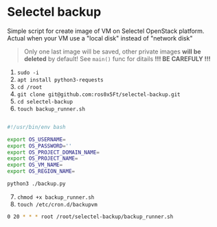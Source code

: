# Selectel backup

Simple script for create image of VM on Selectel OpenStack platform.
Actual when your VM use a "local disk" instead of "network disk"

> Only one last image will be saved, other private images __will be deleted__ by default! 
> See `main()` func for ditails
> __!!! BE CAREFULY !!!__

1. `sudo -i`
2. `apt install python3-requests`
3. `cd /root`
4. `git clone git@github.com:ros0x5Ft/selectel-backup.git`
5. `cd selectel-backup`
6. `touch backup_runner.sh`

```bash

#!/usr/bin/env bash

export OS_USERNAME=
export OS_PASSWORD=''
export OS_PROJECT_DOMAIN_NAME=
export OS_PROJECT_NAME=
export OS_VM_NAME=
export OS_REGION_NAME=

python3 ./backup.py

```
7. `chmod +x backup_runner.sh`
8. `touch /etc/cron.d/backupvm`
```bash
0 20 * * * root /root/selectel-backup/backup_runner.sh  

```